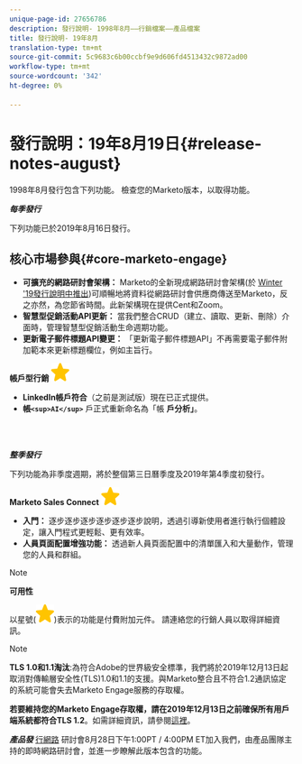 ```yaml
---
unique-page-id: 27656786
description: 發行說明- 1998年8月——行銷檔案——產品檔案
title: 發行說明- 19年8月
translation-type: tm+mt
source-git-commit: 5c9683c6b00ccbf9e9d606fd4513432c9872ad00
workflow-type: tm+mt
source-wordcount: '342'
ht-degree: 0%

---
```



# 發行說明：19年8月19日{#release-notes-august}

1998年8月發行包含下列功能。 檢查您的Marketo版本，以取得功能。

***每季發行***

下列功能已於2019年8月16日發行。

## 核心市場參與{#core-marketo-engage}

* **可擴充的網路研討會架構：** Marketo的全新現成網路研討會架構(於 [Winter &#39;19發行說明中推出](release-notes-winter-19.md))可順暢地將資料從網路研討會供應商傳送至Marketo，反之亦然，為您節省時間。此新架構現在提供Cent和Zoom。
* **智慧型促銷活動API更新：** 當我們整合CRUD（建立、讀取、更新、刪除）介面時，管理智慧型促銷活動生命週期功能。
* **更新電子郵件標題API變更：** 「更新電子郵件標題API」不再需要電子郵件附加範本來更新標題欄位，例如主旨行。

**帳戶型行銷** ![（星型）](assets/star-yellow.svg)

* **LinkedIn帳戶符合**（之前是測試版）現在已正式提供。
* **帳`<sup>AI</sup>`** 戶正式重新命名為「帳 **戶分析」**。

<br> 

***整季發行***

下列功能為非季度週期，將於整個第三日曆季度及2019年第4季度初發行。

**Marketo Sales Connect**  ![（星級）](assets/star-yellow.svg)

* **入門：** 逐步逐步逐步逐步逐步逐步說明，透過引導新使用者進行執行個體設定，讓入門程式更輕鬆、更有效率。
* **人員頁面配置增強功能：** 透過新人員頁面配置中的清單匯入和大量動作，管理您的人員和群組。

>[!NOTE]
>
>**可用性**
>
>以星號(![(star)](assets/star-yellow.svg))表示的功能是付費附加元件。 請連絡您的行銷人員以取得詳細資訊。

>[!NOTE]
>
>**TLS 1.0和1.1淘汰**:為符合Adobe的世界級安全標準，我們將於2019年12月13日起取消對傳輸層安全性(TLS)1.0和1.1的支援。與Marketo整合且不符合1.2通訊協定的系統可能會失去Marketo Engage服務的存取權。
>
>**若要維持您的Marketo Engage存取權，請在2019年12月13日之前確保所有用戶端系統都符合TLS 1.2**。如需詳細資訊，請參閱[這裡](https://nation.marketo.com/docs/DOC-7059-tls-10-11-deprecation-faq)。

***產品發*** [行網路](https://engage.marketo.com/August_19_Release_Webinar.html) 研討會8月28日下午1:00PT / 4:00PM ET加入我們，由產品團隊主持的即時網路研討會，並進一步瞭解此版本包含的功能。
